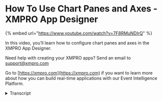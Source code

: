 # How To Use Chart Panes and Axes - XMPRO App Designer
{% embed url="https://www.youtube.com/watch?v=7F8RMuNDIrQ" %}

In this video, you’ll learn how to configure chart panes and axes in the XMPRO App Designer.

Need help with creating your XMPRO apps? Send an email to support@xmpro.com

Go to [https://xmpro.com](https://xmpro.com) if you want to learn more about how you can build real-time applications with our Event Intelligence Platform.
<details>
<summary>Transcript</summary>hi and welcome to another training video

from xm pro

this is an advanced video on how to use

the chart

specifically around panes and axes

if you haven't already gone through the

video on how to use the chart i would

recommend going through that first as

this one makes sense without it

so i have here a chart with a couple of

series

the problem with this chart is that

one of the series has values that are in

the thousands and the other has a series

that

its values are in the ones so you can't

really see enough detail

how we're going to fix this is we're

going to add another axis

to add an axis go to the axis section

and then press

plus on the y-axis we can add

wattage and we can leave all of these

we'll get back to these later

then we can go into the series in under

data

and change the y-axis

from default to wattage

and now we can see how this looks

we have two axes on the left one is the

wattage and one

is the default axis however

it's difficult to tell which is which

so what we can do with that

is change position of the wattage axis

to right

and that will move the wattage axis onto

the right side

so now we have an axis on the left and

axis on the right

but we're still not quite sure which is

which

so for these axes we can we can give

them a title

and then we can see which axis is which

so we have motor vibration on the left

and wattage on the right some other

options that can come in useful

are line color which changes the

color of the axis line if i change this

to red

then we'll be able to see it when i

launch display grid

grid lines if i uncheck this then the

horizontal gridlines will disappear

gridline color again i'll change this to

pink just so we can see what it looks

like

then we have label format so this is for

the numbers

and you can add either

a preset so thousands for instance

although this is the default so i'm

going to change it to

percent or you can add

your own format

using the format here i won't go into

detail in this bit

in this video you can change the label

color

so i'm going to change this to green you

can change the range start and end

so for this i'll say 0 for the range

start and 10

for the range end and you can change the

tick interval so this is the

lines between each so i'm going to

change this to

2.

now we can save and launch and we'll see

the settings here so

the axis color was red the labels were

green

percentage is applying now so 1 becomes

100

2 becomes 200 etc

and the grid lines are pink of course

you wouldn't do this to an actual grid

you would probably do something much

more beautiful

let's say we wanted to add another pane

so i'm going to add another two series

in here

and i want to put them on a different

pane to add another pane

we can go in appearance and then scroll

down to panes

and then click plus to add another one

so i've added another pane let's go into

the new series that i've added and

change the pane to those so we have

pain second pain and then

again for the pressure pain second pane

let's save and launch

as you can see there are now two panes

we have the first pane

with the originals so we've got the

wattage

and the motor vibration and the two axes

are on this pane

because we only have series on this pane

that use this

wattage axis and on the second pane we

don't have

any series that uses the wattage axis so

it won't be

applied this has been how to use panes

and axes

on the chart
</details>